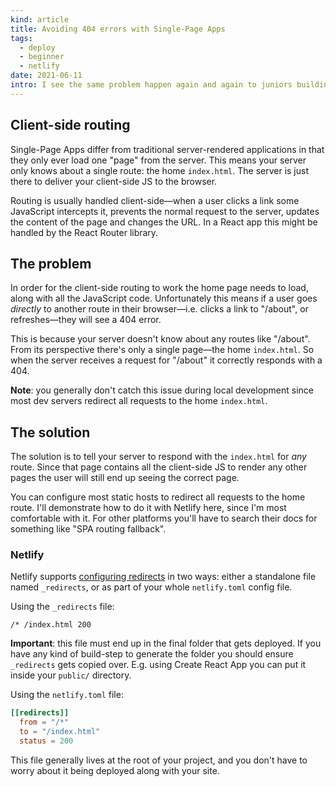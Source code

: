 ```yaml
---
kind: article
title: Avoiding 404 errors with Single-Page Apps
tags:
  - deploy
  - beginner
  - netlify
date: 2021-06-11
intro: I see the same problem happen again and again to juniors building their first Single-Page App (SPA). Everything works fine locally, but as soon as they deploy to a hosting platform like Netlify they get loads of "404 Not found" errors trying to load pages. There are lots of resources documenting how to fix this, so I'm also going to try to explain why this happens too.
---
```


## Client-side routing

Single-Page Apps differ from traditional server-rendered applications in that they only ever load one "page" from the server. This means your server only knows about a single route: the home `index.html`. The server is just there to deliver your client-side JS to the browser.

Routing is usually handled client-side—when a user clicks a link some JavaScript intercepts it, prevents the normal request to the server, updates the content of the page and changes the URL. In a React app this might be handled by the React Router library.

## The problem

In order for the client-side routing to work the home page needs to load, along with all the JavaScript code. Unfortunately this means if a user goes _directly_ to another route in their browser—i.e. clicks a link to "/about", or refreshes—they will see a 404 error.

This is because your server doesn't know about any routes like "/about". From its perspective there's only a single page—the home `index.html`. So when the server receives a request for "/about" it correctly responds with a 404.

**Note**: you generally don't catch this issue during local development since most dev servers redirect all requests to the home `index.html`.

## The solution

The solution is to tell your server to respond with the `index.html` for _any_ route. Since that page contains all the client-side JS to render any other pages the user will still end up seeing the correct page.

You can configure most static hosts to redirect all requests to the home route. I'll demonstrate how to do it with Netlify here, since I'm most comfortable with it. For other platforms you'll have to search their docs for something like "SPA routing fallback".

### Netlify

Netlify supports [configuring redirects](https://docs.netlify.com/routing/redirects/) in two ways: either a standalone file named `_redirects`, or as part of your whole `netlify.toml` config file.

Using the `_redirects` file:

```
/* /index.html 200
```

**Important**: this file must end up in the final folder that gets deployed. If you have any kind of build-step to generate the folder you should ensure `_redirects` gets copied over. E.g. using Create React App you can put it inside your `public/` directory.

Using the `netlify.toml` file:

```toml
[[redirects]]
  from = "/*"
  to = "/index.html"
  status = 200
```

This file generally lives at the root of your project, and you don't have to worry about it being deployed along with your site.
